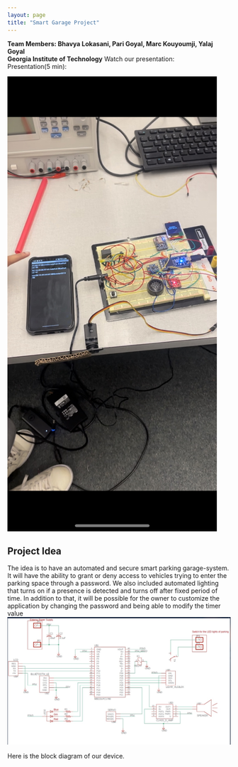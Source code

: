 ```yaml
---
layout: page
title: "Smart Garage Project"
---
```

**Team Members: Bhavya Lokasani, Pari Goyal, Marc Kouyoumji, Yalaj Goyal**  
**Georgia Institute of Technology** 
Watch our presentation:  
Presentation(5 min):

![IMG_2382](/assets/IMG_2382.jpg)

## Project Idea

The idea is to have an automated and secure smart parking garage-system.
It will have the ability to grant or deny access to vehicles trying to enter the parking space through a password. We also included automated lighting
that turns on if a presence is detected and turns off after fixed period of time. In addition to that, it will be possible for the owner to customize 
the application by changing the password and being able to modify the timer value
![block_diagram](/assets/block_diagram.jpg)

Here is the block diagram of our device.
